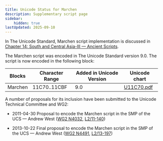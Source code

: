 ```yaml
---
title: Unicode Status for Marchen
description: Supplementary script page
sidebar:
    hidden: true
lastUpdated: 2025-09-10
---
```


In The Unicode Standard, Marchen script implementation is discussed in [Chapter 14: South and Central Asia-III — Ancient Scripts](https://www.unicode.org/versions/latest/core-spec/chapter-14/#G38187).

[comment]: # (end of intro)

[comment]: # (start of blocks)

The Marchen script was encoded in The Unicode Standard version 9.0. The script is now encoded in the following block:

| Blocks | Character Range | Added in Unicode Version | Unicode chart |
| ------ | --------------- | ------------------------ | ------------- |
| Marchen  | 11C70..11CBF | 9.0 | [U11C70.pdf](http://www.unicode.org/charts/PDF/U11C70.pdf) |

[comment]: # (end of blocks)

[comment]: # (start of chars)



[comment]: # (end of chars)

[comment]: # (start of rest)

A number of proposals for its inclusion have been submitted to the Unicode Technical Committee and WG2:

- 2011-04-30 Proposal to encode the Marchen script in the SMP of the UCS — Andrew West ([WG2 N4032](https://www.unicode.org/wg2/docs/n4032.pdf), [L2/11-140](http://www.unicode.org/cgi-bin/GetMatchingDocs.pl?L2/11-140))

- 2013-10-22 Final proposal to encode the Marchen script in the SMP of the UCS — Andrew West ([WG2 N4491](https://www.unicode.org/wg2/docs/n4491.pdf), [L2/13-197](http://www.unicode.org/cgi-bin/GetMatchingDocs.pl?L2/13-197))
